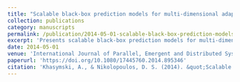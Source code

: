 ```yaml
---
title: "Scalable black-box prediction models for multi-dimensional adaptation on NUMA multi-cores"
collection: publications
category: manuscripts
permalink: /publication/2014-05-01-scalable-black-box-prediction-models-numa
excerpt: 'Presents scalable black-box prediction models for multi-dimensional adaptation on NUMA multi-core systems to optimize performance and resource allocation across diverse workloads.'
date: 2014-05-01
venue: 'International Journal of Parallel, Emergent and Distributed Systems'
paperurl: 'https://doi.org/10.1080/17445760.2014.895346'
citation: 'Khasymski, A., & Nikolopoulos, D. S. (2014). &quot;Scalable black-box prediction models for multi-dimensional adaptation on NUMA multi-cores.&quot; <i>International Journal of Parallel, Emergent and Distributed Systems</i>, 30(3), 193-210. https://doi.org/10.1080/17445760.2014.895346'
---
```

